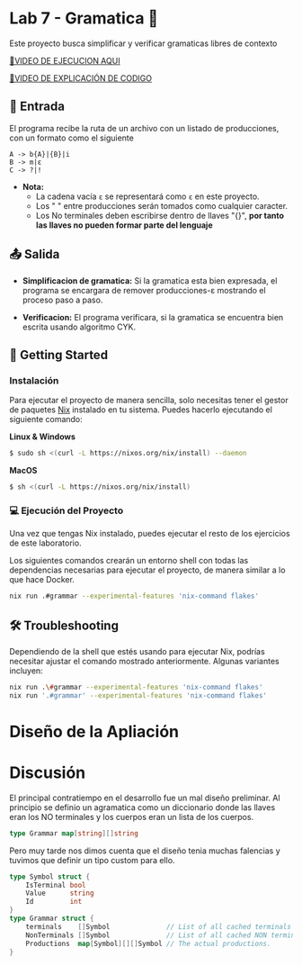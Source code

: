 # Lab 7 - Gramatica 🌟

Este proyecto busca simplificar y verificar gramaticas libres de contexto

[🔴VIDEO DE EJECUCION AQUI](https://youtu.be/TqcEflv9wao)

[🔴VIDEO DE EXPLICACIÓN DE CODIGO](https://www.youtube.com/watch?v=RfeBYK0hnwU)

## 📝 Entrada
El programa recibe la ruta de un archivo con un listado de producciones, con un formato como el siguiente
```
A -> b{A}|{B}|i
B -> m|ε
C -> ?|!
```
- **Nota:** 
  - La cadena vacía `ε` se representará como `ε` en este proyecto.
  - Los " " entre producciones serán tomados como cualquier caracter.
  - Los No terminales deben escribirse dentro de llaves "{}", __por tanto las llaves no pueden formar parte del lenguaje__

## 📤 Salida

- **Simplificacion de gramatica:**
  Si la gramatica esta bien expresada, el programa se encargara de remover producciones-ε mostrando el proceso paso a paso.

- **Verificacion:**
  El programa verificara, si la gramatica se encuentra bien escrita usando algoritmo CYK.

## 🚀 Getting Started

### Instalación

Para ejecutar el proyecto de manera sencilla, solo necesitas tener el gestor de paquetes [Nix](https://nixos.org/download/#nix-install-linux) instalado en tu sistema. Puedes hacerlo ejecutando el siguiente comando:

**Linux & Windows**

```bash
$ sudo sh <(curl -L https://nixos.org/nix/install) --daemon
```

**MacOS**

```bash
$ sh <(curl -L https://nixos.org/nix/install)
```

### 💻 Ejecución del Proyecto
Una vez que tengas Nix instalado, puedes ejecutar el resto de los ejercicios de este laboratorio.

Los siguientes comandos crearán un entorno shell con todas las dependencias necesarias para ejecutar el proyecto, de manera similar a lo que hace Docker.

```bash
nix run .#grammar --experimental-features 'nix-command flakes'
```

## 🛠️ Troubleshooting

Dependiendo de la shell que estés usando para ejecutar Nix, podrías necesitar ajustar el comando mostrado anteriormente. Algunas variantes incluyen:

```bash
nix run .\#grammar --experimental-features 'nix-command flakes'
nix run '.#grammar' --experimental-features 'nix-command flakes'
```

# Diseño de la Apliación




# Discusión
El principal contratiempo en el desarrollo fue un mal diseño preliminar. Al principio se definio un agramatica como un diccionario donde las llaves eran los NO terminales y los cuerpos eran un lista de los cuerpos.

```go
type Grammar map[string][]string
```
Pero muy tarde nos dimos cuenta que el diseño tenia muchas falencias y tuvimos que definir un tipo custom para ello.
```go
type Symbol struct {
	IsTerminal bool
	Value      string
	Id         int
}
type Grammar struct {
	terminals    []Symbol              // List of all cached terminals in the grammar.
	NonTerminals []Symbol              // List of all cached NON terminals in the grammar.
	Productions  map[Symbol][][]Symbol // The actual productions.
}
```
